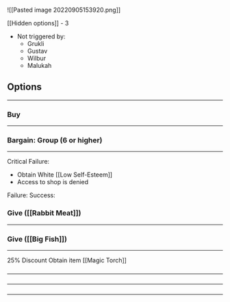 ![[Pasted image 20220905153920.png]]

[[Hidden options]] - 3
- Not triggered by:
	- Grukli
	- Gustav
	- Wilbur
	- Malukah

## Options
---

### Buy
---

### Bargain: Group (6 or higher)
---
Critical Failure: 
- Obtain White [[Low Self-Esteem]]
- Access to shop is denied

Failure: 
Success: 

### Give ([[Rabbit Meat]])
---

### Give ([[Big Fish]])
---
25% Discount
Obtain item [[Magic Torch]]

### 
---

### 
---

### 
---

